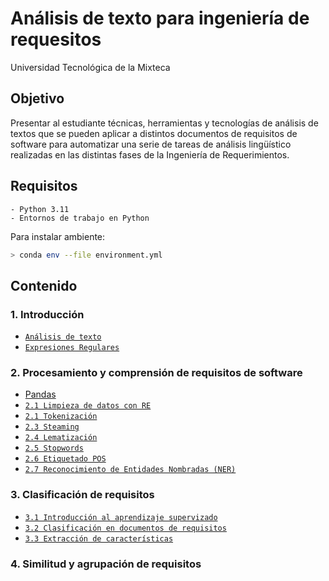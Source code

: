 # Análisis de texto para ingeniería de requesitos

Universidad Tecnológica de la Mixteca

## Objetivo

Presentar al estudiante técnicas, herramientas y tecnologías de análisis de textos que se pueden aplicar a distintos documentos de requisitos de software para automatizar una serie de tareas de análisis lingüístico realizadas en las distintas fases de la Ingeniería de Requerimientos.

## Requisitos

    - Python 3.11
    - Entornos de trabajo en Python

Para instalar ambiente:

```bash
> conda env --file environment.yml  
```

## Contenido

### 1. Introducción

- [`Análisis de texto`](./01-intro/README.md)
- [`Expresiones Regulares`](./01-intro/README.md)
  
### 2. Procesamiento y comprensión de requisitos de software

- [Pandas](./02-processing_understanding/00-previos/00_numpy_pandas.ipynb)
- [`2.1 Limpieza de datos con RE`](./02-processing_understanding/01-data_cleaning/README.md)
- [`2.1 Tokenización`](./02-processing_understanding/02-tokenization/README.md)
- [`2.3 Steaming`](./02-processing_understanding/03_stemming/README.md)
- [`2.4 Lematización`](./02-processing_understanding/04-lemmatization/README.md)
- [`2.5 Stopwords`](./02-processing_understanding/05-stopwords/README.md)
- [`2.6 Etiquetado POS`](./02-processing_understanding/06-Pos/REDME.md)
- [`2.7 Reconocimiento de Entidades Nombradas (NER)`](./02-processing_understanding/07-NER/README.md)

### 3. Clasificación de requisitos

- [`3.1 Introducción al aprendizaje supervizado`]()
- [`3.2 Clasificación en documentos de requisitos`]()
- [`3.3 Extracción de características`]()

### 4. Similitud y agrupación de requisitos
